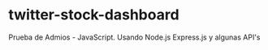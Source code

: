 twitter-stock-dashboard
=======================

Prueba de Admios - JavaScript. Usando Node.js Express.js y algunas API's
